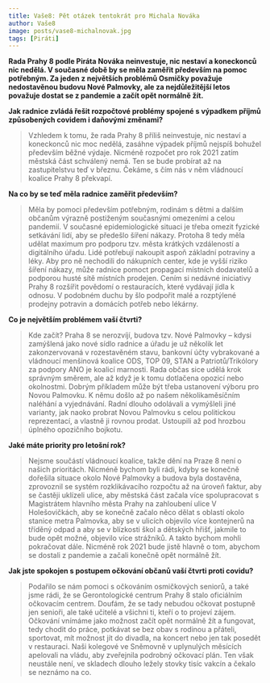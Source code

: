 ```yaml
---
title: Vaše8: Pět otázek tentokrát pro Michala Nováka
author: Vaše8
image: posts/vase8-michalnovak.jpg
tags: [Piráti]
---
```


**Rada Prahy 8 podle Piráta Nováka neinvestuje, nic nestaví a koneckonců nic nedělá. V současné době by se měla zaměřit především na pomoc potřebným. Za jeden z největších problémů Osmičky považuje nedostavěnou budovu Nové Palmovky, ale za nejdůležitější letos považuje dostat se z pandemie a začít opět normálně žít.**

**Jak radnice zvládá řešit rozpočtové problémy spojené s výpadkem příjmů způsobených covidem i daňovými změnami?**
> Vzhledem k tomu, že rada Prahy 8 příliš neinvestuje, nic nestaví a koneckonců nic moc nedělá, zasáhne výpadek příjmů nejspíš bohužel především běžné výdaje. Nicméně rozpočet pro rok 2021 zatím městská část schválený nemá. Ten se bude probírat až na zastupitelstvu teď v březnu. Čekáme, s čím nás v něm vládnoucí koalice Prahy 8 překvapí.

**Na co by se teď měla radnice zaměřit především?**
> Měla by pomoci především potřebným, rodinám s dětmi a dalším občanům výrazně postiženým současnými omezeními a celou pandemií. V současné epidemiologické situaci je třeba omezit fyzické setkávání lidí, aby se předešlo šíření nákazy. Protoha 8 tedy měla udělat maximum pro podporu tzv. města krátkých vzdáleností a digitálního úřadu. Lidé potřebují nakoupit aspoň základní potraviny a léky. Aby pro ně nechodili do nákupních center, kde je vyšší riziko šíření nákazy, může radnice pomoct propagací místních  dodavatelů a podporou husté sítě místních prodejen. Cením si nedávné iniciativy Prahy 8 rozšířit povědomí o restauracích, které vydávají jídla k odnosu. V podobném duchu by šlo podpořit malé a rozptýlené prodejny potravin a domácích potřeb nebo lékárny.

**Co je největším problémem vaší čtvrti?**
> Kde začít? Praha 8 se nerozvíjí, budova tzv. Nové Palmovky – kdysi zamýšlená jako nové sídlo radnice a úřadu je už několik let zakonzervovaná v rozestavěném stavu, bankovní účty vybrakované a vládnoucí menšinová koalice ODS, TOP 09, STAN	a Patriotů/Trikólory za podpory ANO je koalicí marnosti. Rada občas sice udělá krok správným směrem, ale až když je k tomu dotlačena opozicí nebo okolnostmi. Dobrým příkladem může být třeba ustanovení výboru pro Novou Palmovku. K němu došlo až po našem několikaměsíčním naléhání a vyjednávání. Radní dlouho odolávali a vymýšleli jiné varianty, jak naoko probrat Novou Palmovku s celou politickou reprezentací, a vlastně ji rovnou prodat. Ustoupili až pod hrozbou úplného opozičního bojkotu.

**Jaké máte priority pro letošní rok?**
> Nejsme součástí vládnoucí koalice, takže dění na Praze 8 není o našich prioritách. Nicméně bychom byli rádi, kdyby se konečně dořešila situace okolo Nové Palmovky a budova byla dostavěna, zprovoznil se systém rozklikávacího rozpočtu až na úroveň faktur, aby se častěji uklízeli ulice, aby městská část začala více spolupracovat s Magistrátem hlavního města Prahy na zahloubení ulice V Holešovičkách, aby se konečně začalo něco dělat s oblastí okolo stanice metra Palmovka, aby se v ulicích objevilo více kontejnerů na tříděný odpad a aby se v blízkosti škol a dětských hřišť, jakmile to bude opět možné, objevilo více strážníků. A takto bychom mohli pokračovat dále. Nicméně rok 2021 bude jistě hlavně o tom, abychom se dostali z pandemie a začali konečně opět normálně žít.

**Jak jste spokojen s postupem očkování občanů vaší čtvrti proti covidu?**
> Podařilo se nám pomoci s očkováním osmičkových seniorů, a také jsme rádi, že se Gerontologické centrum Prahy 8 stalo oficiálním očkovacím centrem. Doufám, že se tady nebudou očkovat postupně jen senioři, ale také učitelé a všichni ti, kteří o to projeví zájem. Očkování vnímáme jako možnost začít opět normálně žít a fungovat, tedy chodit do práce, potkávat se bez obav s rodinou a přáteli, sportovat, mít možnost jít do divadla, na koncert nebo jen tak posedět v restauraci. Naši kolegové ve Sněmovně v uplynulých měsících apelovali na vládu, aby zveřejnila podrobný očkovací plán. Ten však neustále není, ve skladech dlouho ležely stovky tisíc vakcín a čekalo se neznámo na co.
